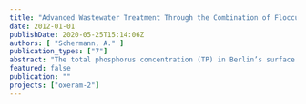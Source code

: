 ```yaml
---
title: "Advanced Wastewater Treatment Through the Combination of Flocculation, Microsieve Filtration and UV-Disinfection."
date: 2012-01-01
publishDate: 2020-05-25T15:14:06Z
authors: [ "Schermann, A." ]
publication_types: ["7"]
abstract: "The total phosphorus concentration (TP) in Berlin’s surface waters has to be decreased to 6090 µg/L to achieve good ecological conditions. Furthermore, securing the bathing water quality of surface waters gains more attention. The wastewater treatment plant (WWTP) in Ruhleben should be upgraded by tertiary treatment to reduce the TP concentration (< 80 µg/L) and the pathogen germ concentration in the WWTP effluent. The project OXERAM compares different filtration technologies with regard to their efficiency and applicability as tertiary treatment. In this thesis the combination of microsieve filtration and UV-disinfection has been investigated. Before this trial the microsieve was rebuilt after a one year operation period. The volume of the coagulation tank was reduced to 26 % (0.56 m³) of its initial volume. The coagulation stirrer was exchanged by a Turbomix TM, applying a constant G·t-value of 25 000. Additionally, the angle of the blades of the flocculation stirrer was changed, almost doubling the G-value (154 1/s.) Long term trials have shown that an average TP effluent concentration of 60 µg/L can be achieved through microsieve filtration (10 µm) with chemical pretreatment (2.0 mg Al/L PACl and 0.61 mg/L cationic polymer). 80 % of the grab samples had a TP concentration = 73 µg/L. An average effluent suspended solid concentration of 2.2 mg/L was achieved. The average residual Aluminum concentration was 0.35 mg/L. The increase of the G-value during coagulation and flocculation after the rebuild led to an increased energy demand of both stirrers. However, through the new hydraulic conditions, the average polymer dose was reduced by 65 % in comparison to the dynamic operation in summer 2011 and the hydraulic retention time during coagulation could be reduced to 1 minute at peak flow. Furthermore, the impact of applied energy during coagulation and flocculation was investigated. A reduction of the G·t-value during coagulation led to a higher SS effluent concentration of 25 % (2.8 mg/L). During flocculation a high G-value (153 1/s) was favorable for the microsieve performance. A lower backwash time and effluent turbidity were observed. As a result, the increased energy demand of the stirrers can be justified, alongside to the polymer and hydraulic retention time reduction, with an improved effluent water quality and a lower energy demand for the backwash. The UV-disinfection operated reliably after the microsieve filtration. The UV effluent concentration of Enterococci and E.Coli were always under the limit of quantification (15-38 MPN/100 mL), even at a fluence of 361 J/m². Coliphages (= 7 PFU/100 mL) were detected in the effluent of the UVdisinfection, when the calculated fluence was lower than 549 J/m². In this study it was demonstrated that the microsieve filtration with chemical pretreatment and a subsequent UV-disinfection represents an alternative as tertiary treatment. TP effluent values lower than 80 µg/L were reliably achieved. An excellent water quality accordingly to the EG Bathing Water Quality Framework Directive was attained through the subsequent UV-disinfection."
featured: false
publication: ""
projects: ["oxeram-2"]
---
```


